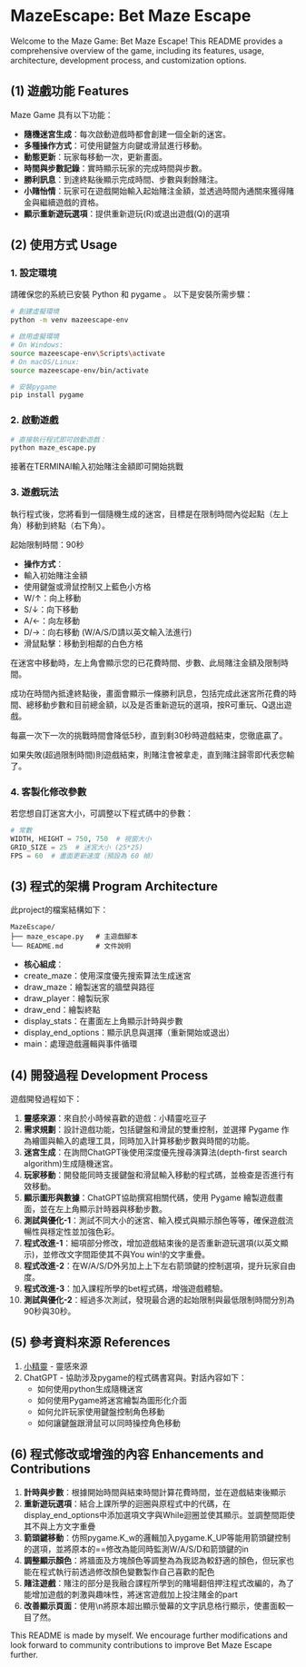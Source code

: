 # MazeEscape: Bet Maze Escape

Welcome to the Maze Game: Bet Maze Escape!
This README provides a comprehensive overview of the game,
including its features, usage, architecture, development process, 
and customization options.

## (1) 遊戲功能 Features
Maze Game 具有以下功能：
- **隨機迷宮生成**：每次啟動遊戲時都會創建一個全新的迷宮。
- **多種操作方式**：可使用鍵盤方向鍵或滑鼠進行移動。
- **動態更新**：玩家每移動一次，更新畫面。
- **時間與步數記錄**：實時顯示玩家的完成時間與步數。
- **勝利訊息**：到達終點後顯示完成時間、步數與剩餘賭注。
- **小賭怡情**：玩家可在遊戲開始輸入起始賭注金額，並透過時間內通關來獲得賭金與繼續遊戲的資格。
- **顯示重新遊玩選項**：提供重新遊玩(R)或退出遊戲(Q)的選項

## (2) 使用方式 Usage

### 1. 設定環境

請確保您的系統已安裝 Python 和 pygame 。
以下是安裝所需步驟：
```bash
# 創建虛擬環境
python -m venv mazeescape-env

# 啟用虛擬環境
# On Windows:
source mazeescape-env\Scripts\activate
# On macOS/Linux:
source mazeescape-env/bin/activate

# 安裝pygame
pip install pygame
```

### 2. 啟動遊戲

```python
# 直接執行程式即可啟動遊戲：
python maze_escape.py
```
接著在TERMINAl輸入初始賭注金額即可開始挑戰

### 3. 遊戲玩法
執行程式後，您將看到一個隨機生成的迷宮，目標是在限制時間內從起點（左上角）移動到終點（右下角）。

起始限制時間：90秒

- **操作方式**：
 - 輸入初始賭注金額
 - 使用鍵盤或滑鼠控制又上藍色小方格
  - W/↑：向上移動
  - S/↓：向下移動
  - A/←：向左移動
  - D/→：向右移動
    (W/A/S/D請以英文輸入法進行)
  - 滑鼠點擊：移動到相鄰的白色方格


在迷宮中移動時，左上角會顯示您的已花費時間、步數、此局賭注金額及限制時間。

成功在時間內抵達終點後，畫面會顯示一條勝利訊息，包括完成此迷宮所花費的時間、總移動步數和目前總金額，以及是否重新遊玩的選項，按R可重玩、Q退出遊戲。

每贏一次下一次的挑戰時間會降低5秒，直到剩30秒時遊戲結束，您徹底贏了。

如果失敗(超過限制時間)則遊戲結束，則賭注會被拿走，直到賭注歸零即代表您輸了。

### 4. 客製化修改參數
若您想自訂迷宮大小，可調整以下程式碼中的參數：
```python
# 常數
WIDTH, HEIGHT = 750, 750  # 視窗大小
GRID_SIZE = 25  # 迷宮大小 (25*25)
FPS = 60  # 畫面更新速度（預設為 60 幀）
```


## (3) 程式的架構 Program Architecture
此project的檔案結構如下：
```
MazeEscape/
├── maze_escape.py   # 主遊戲腳本
└── README.md        # 文件說明
```
- **核心組成**：
 - create_maze：使用深度優先搜索算法生成迷宮
 - draw_maze：繪製迷宮的牆壁與路徑
 - draw_player：繪製玩家
 - draw_end：繪製終點
 - display_stats：在畫面左上角顯示計時與步數
 - display_end_options：顯示訊息與選擇（重新開始或退出）
 - main：處理遊戲邏輯與事件循環


## (4) 開發過程 Development Process

遊戲開發過程如下：
1. **靈感來源**：來自於小時候喜歡的遊戲：小精靈吃豆子
2. **需求規劃**：設計遊戲功能，包括鍵盤和滑鼠的雙重控制，並選擇 Pygame 作為繪圖與輸入的處理工具，同時加入計算移動步數與時間的功能。
3. **迷宮生成**：在詢問ChatGPT後使用深度優先搜尋演算法(depth-first search algorithm)生成隨機迷宮。
4. **玩家移動**：開發能同時支援鍵盤和滑鼠輸入移動的程式碼，並檢查是否進行有效移動。
5. **顯示圖形與數據**：ChatGPT協助撰寫相關代碼，使用 Pygame 繪製遊戲畫面，並在左上角顯示計時器與移動步數。
6. **測試與優化-1**：測試不同大小的迷宮、輸入模式與顯示顏色等等，確保遊戲流暢性與穩定性並加強色彩。
7. **程式改進-1**：細項部分修改，增加遊戲結束後的是否重新遊玩選項(以英文顯示)，並修改文字間距使其不與You win!的文字重疊。 
8. **程式改進-2**：在W/A/S/D外另加上上下左右箭頭鍵的控制選項，提升玩家自由度。
9. **程式改進-3**：加入課程所學的bet程式碼，增強遊戲體驗。
10. **測試與優化-2**：經過多次測試，發現最合適的起始限制與最低限制時間分別為90秒與30秒。


## (5) 參考資料來源 References
1. [小精靈](https://g.co/kgs/tsfw7wU) - 靈感來源
2. ChatGPT - 協助涉及pygame的程式碼書寫與。對話內容如下：
   - 如何使用python生成隨機迷宮
   - 如何使用Pygame將迷宮繪製為圖形化介面
   - 如何允許玩家使用鍵盤控制角色移動
   - 如何讓鍵盤跟滑鼠可以同時操控角色移動


## (6) 程式修改或增強的內容 Enhancements and Contributions

1. **計時與步數**：根據開始時間與結束時間計算花費時間，並在遊戲結束後顯示
2. **重新遊玩選項**：結合上課所學的迴圈與原程式中的代碼，在display_end_options中添加選項文字與While迴圈並使其顯示。並調整間距使其不與上方文字重疊
3. **箭頭鍵移動**：仿照pygame.K_w的邏輯加入pygame.K_UP等能用箭頭鍵控制的選項，並將原本的==修改為能同時監測W/A/S/D和箭頭鍵的in
4. **調整顯示顏色**：將牆面及方塊顏色等調整為為我認為較舒適的顏色，但玩家也能在程式執行前透過修改顏色變數製作自己喜歡的配色
5. **賭注遊戲**：賭注的部分是我融合課程所學到的賭場翻倍押注程式改編的，為了能增加遊戲的刺激與趣味性，將迷宮遊戲加上投注賭金的part
6. **改善顯示頁面**：使用\n將原本超出顯示螢幕的文字訊息格行顯示，使畫面較一目了然。

This README is made by myself.
We encourage further modifications and look forward to 
community contributions to improve Bet Maze Escape further.

